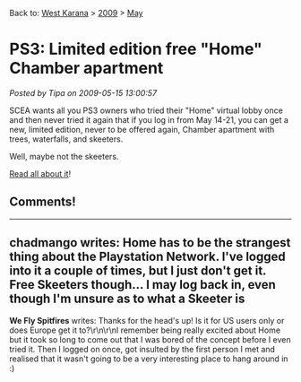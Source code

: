 Back to: [West Karana](/posts/westkarana.md) > [2009](/posts/2009/westkarana.md) > [May](./westkarana.md)
# PS3: Limited edition free "Home" Chamber apartment

*Posted by Tipa on 2009-05-15 13:00:57*

SCEA wants all you PS3 owners who tried their "Home" virtual lobby once and then never tried it again that if you log in from May 14-21, you can get a new, limited edition, never to be offered again, Chamber apartment with trees, waterfalls, and skeeters.

Well, maybe not the skeeters.

[Read all about it](http://playstation.innovyx.net/v?xlllqWvEHWcWqvnJqlPW)!

## Comments!
---
**chadmango** writes: Home has to be the strangest thing about the Playstation Network. I've logged into it a couple of times, but I just don't get it. Free Skeeters though... I may log back in, even though I'm unsure as to what a Skeeter is
---
**We Fly Spitfires** writes: Thanks for the head's up! Is it for US users only or does Europe get it to?\r\n\r\nI remember being really excited about Home but it took so long to come out that I was bored of the concept before I even tried it. Then I logged on once, got insulted by the first person I met and realised that it wasn't going to be a very interesting place to hang around in :)
